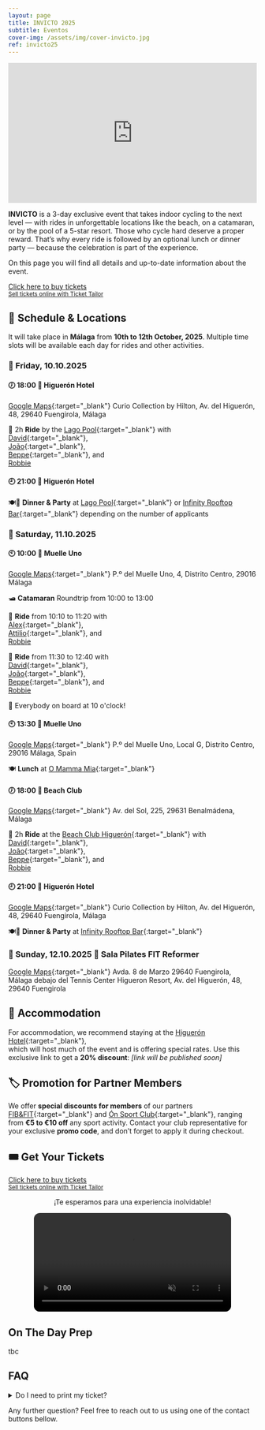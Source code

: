 ```yaml
---
layout: page
title: INVICTO 2025
subtitle: Eventos
cover-img: /assets/img/cover-invicto.jpg
ref: invicto25
---
```


<div style="position: relative; padding-bottom: 56.25%; height: 0; overflow: hidden; max-width: 100%;">
  <iframe src="https://www.youtube.com/embed/1keTpFCyxaY" 
          frameborder="0" 
          allow="accelerometer; autoplay; encrypted-media; gyroscope; picture-in-picture" 
          allowfullscreen 
          style="position: absolute; top: 0; left: 0; width: 100%; height: 100%;">
  </iframe>
</div>

**INVICTO** is a 3-day exclusive event that takes indoor cycling to the next level — with rides in unforgettable locations like the beach, on a catamaran, or by the pool of a 5-star resort. Those who cycle hard deserve a proper reward. That’s why every ride is followed by an optional lunch or dinner party — because the celebration is part of the experience.

On this page you will find all details and up-to-date information about the event.

<!-- Ticket Tailor: All events (https://app.tickettailor.com/widget-embed-codes) -->
<div class="tt-widget"><div class="tt-widget-fallback"><p><a href="https://www.tickettailor.com/all-tickets/sporti/?ref=website_widget&show_search_filter=true&show_date_filter=true&show_sort=true" target="_blank">Click here to buy tickets</a><br /><small><a href="https://www.tickettailor.com?rf=wdg_252091" class="tt-widget-powered">Sell tickets online with Ticket Tailor</a></small></p></div><script src="https://cdn.tickettailor.com/js/widgets/min/widget.js" data-url="https://www.tickettailor.com/all-tickets/sporti/?ref=website_widget&show_search_filter=true&show_date_filter=true&show_sort=true" data-type="inline" data-inline-minimal="false" data-inline-show-logo="false" data-inline-bg-fill="true" data-inline-inherit-ref-from-url-param="" data-inline-ref="website_widget"></script></div>

## 🧭 Schedule & Locations

It will take place in **Málaga** from **10th to 12th October, 2025**. Multiple time slots will be available each day for rides and other activities.

### 📅 Friday, 10.10.2025

#### 🕖 18:00 📍 Higuerón Hotel

[Google Maps](https://maps.app.goo.gl/TFXyG9A6kBvdFKBs7){:target="_blank"} Curio Collection by Hilton, Av. del Higuerón, 48, 29640 Fuengirola, Málaga

🚴 2h **Ride** by the [Lago Pool](){:target="_blank"} with  
[David](https://www.instagram.com/davidperezaquerreta){:target="_blank"},  
[João](https://www.instagram.com/ptjoaovalente){:target="_blank"},  
[Beppe](https://www.instagram.com/beppemeglio){:target="_blank"}, and  
[Robbie](/p/trainers)

#### 🕘 21:00 📍 Higuerón Hotel

🍽️🎉 **Dinner & Party** at [Lago Pool](){:target="_blank"} or [Infinity Rooftop Bar](https://www.instagram.com/infinity_rooftop?igsh=NGdlc3RpNnZ5em5n){:target="_blank"} depending on the number of applicants

### 📅 Saturday, 11.10.2025

#### 🕙 10:00 📍 Muelle Uno

[Google Maps](https://maps.app.goo.gl/PPqABMhNpAQTNfpa9){:target="_blank"} P.º del Muelle Uno, 4, Distrito Centro, 29016 Málaga

🛥️ **Catamaran** Roundtrip from 10:00 to 13:00

🚴 **Ride** from 10:10 to 11:20 with  
[Alex](https://www.instagram.com/alexfitnesslife){:target="_blank"},  
[Attilio](https://www.instagram.com/attilio.conte){:target="_blank"}, and  
[Robbie](/p/trainers)

🚴 **Ride** from 11:30 to 12:40 with  
[David](https://www.instagram.com/davidperezaquerreta){:target="_blank"},  
[João](https://www.instagram.com/ptjoaovalente){:target="_blank"},  
[Beppe](https://www.instagram.com/beppemeglio){:target="_blank"}, and  
[Robbie](/p/trainers)

📢 Everybody on board at 10 o'clock!

#### 🕙 13:30 📍 Muelle Uno

[Google Maps](https://maps.app.goo.gl/GABkW4wtx6GvBXvTA){:target="_blank"} P.º del Muelle Uno, Local G, Distrito Centro, 29016 Málaga, Spain

🍽️ **Lunch** at [O Mamma Mia](https://www.omammamia.com/){:target="_blank"}

#### 🕖 18:00 📍 Beach Club

[Google Maps](https://maps.app.goo.gl/Z57YycML1ffvRcDF9){:target="_blank"} Av. del Sol, 225, 29631 Benalmádena, Málaga

🚴 2h **Ride** at the [Beach Club Higuerón](https://thebeachclubhigueron.com/){:target="_blank"} with  
[David](https://www.instagram.com/davidperezaquerreta){:target="_blank"},  
[João](https://www.instagram.com/ptjoaovalente){:target="_blank"},  
[Beppe](https://www.instagram.com/beppemeglio){:target="_blank"}, and  
[Robbie](/p/trainers)

#### 🕘 21:00 📍 Higuerón Hotel

[Google Maps](https://maps.app.goo.gl/TFXyG9A6kBvdFKBs7){:target="_blank"} Curio Collection by Hilton, Av. del Higuerón, 48, 29640 Fuengirola, Málaga

🍽️🎉 **Dinner & Party** at [Infinity Rooftop Bar](https://www.instagram.com/infinity_rooftop?igsh=NGdlc3RpNnZ5em5n){:target="_blank"}

### 📅 Sunday, 12.10.2025 📍 Sala Pilates FIT Reformer
[Google Maps](){:target="_blank"} Avda. 8 de Marzo 29640 Fuengirola, Málaga
debajo del Tennis Center Higueron Resort, Av. del Higuerón, 48, 29640 Fuengirola

## 🏨 Accommodation

For accommodation, we recommend staying at the [Higuerón Hotel](https://www.hilton.com/en/hotels/agprhqq-higueron-hotel-malaga/){:target="_blank"},  
which will host much of the event and is offering special rates. Use this exclusive link to get a **20% discount**: _[link will be published soon]_

## 🏷️ Promotion for Partner Members

We offer **special discounts for members** of our partners [FIB&FIT](https://www.fibefit.it/){:target="_blank"} and [Ón Sport Club](https://higueronsportclub.com/es/){:target="_blank"}, ranging from **€5 to €10 off** any sport activity. Contact your club representative for your exclusive **promo code**, and don’t forget to apply it during checkout.

## 🎟️ Get Your Tickets
<!-- Ticket Tailor: Invicto -->
<div class="tt-widget"><div class="tt-widget-fallback"><p><a href="https://www.tickettailor.com/checkout/new-session/id/6187828/chk/334e/?ref=website_widget&show_search_filter=true&show_date_filter=true&show_sort=true" target="_blank">Click here to buy tickets</a><br /><small><a href="https://www.tickettailor.com?rf=wdg_252091" class="tt-widget-powered">Sell tickets online with Ticket Tailor</a></small></p></div><script src="https://cdn.tickettailor.com/js/widgets/min/widget.js" data-url="https://www.tickettailor.com/checkout/new-session/id/6187828/chk/334e/?ref=website_widget&show_search_filter=true&show_date_filter=true&show_sort=true" data-type="inline" data-inline-minimal="false" data-inline-show-logo="false" data-inline-bg-fill="true" data-inline-inherit-ref-from-url-param="" data-inline-ref="website_widget"></script></div>

<p style="text-align: center;">¡Te esperamos para una experiencia inolvidable!</p>
<div style="text-align: center;">
  <video autoplay loop muted playsinline style="text-align: center; width:100%; max-width:400px; border-radius:12px;">
    <source src="{{ '/assets/vid/invicto-logo-short.mp4' | relative_url }}" type="video/mp4">
    Your browser does not support the video tag.
  </video>
</div>

## On The Day Prep

tbc

## FAQ

<details>
  <summary>Do I need to print my ticket?</summary>
    As you wish. Print it, load the email on your phone, or take a screenshot. We just need to be able to scan your QR-Code.<br>
    <br>
</details>

Any further question? Feel free to reach out to us using one of the contact buttons bellow.
